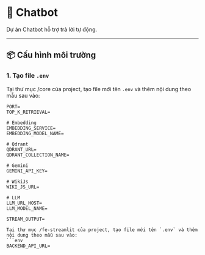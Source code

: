 # 🤖 Chatbot

Dự án Chatbot hỗ trợ trả lời tự động.

---

## 📦 Cấu hình môi trường

### 1. Tạo file `.env`

Tại thư mục /core của project, tạo file mới tên `.env` và thêm nội dung theo mẫu sau vào:

```env
PORT=
TOP_K_RETRIEVAL=

# Embedding
EMBEDDING_SERVICE=
EMBEDDING_MODEL_NAME=

# Qdrant
QDRANT_URL=
QDRANT_COLLECTION_NAME=

# Gemini
GEMINI_API_KEY=

# WikiJs
WIKI_JS_URL=

# LLM
LLM_URL_HOST=
LLM_MODEL_NAME=

STREAM_OUTPUT=

Tại thư mục /fe-streamlit của project, tạo file mới tên `.env` và thêm nội dung theo mẫu sau vào:
```env
BACKEND_API_URL=
